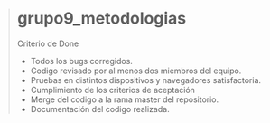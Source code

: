 ># grupo9_metodologias
>
>Criterio de Done
>
> - Todos los bugs corregidos.
> - Codigo revisado por al menos dos miembros del equipo.
> - Pruebas en distintos dispositivos y navegadores satisfactoria.
> - Cumplimiento de los criterios de aceptación
> - Merge del codigo a la rama master del repositorio.
> - Documentación del codigo realizada.
